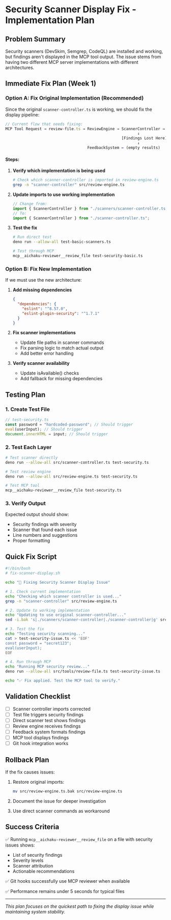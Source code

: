 # Security Scanner Display Fix - Implementation Plan

## Problem Summary

Security scanners (DevSkim, Semgrep, CodeQL) are installed and working, but findings aren't displayed in the MCP tool
output. The issue stems from having two different MCP server implementations with different architectures.

## Immediate Fix Plan (Week 1)

### Option A: Fix Original Implementation (Recommended)

Since the original `scanner-controller.ts` is working, we should fix the display pipeline:

```typescript
// Current flow that needs fixing:
MCP Tool Request → review-file.ts → ReviewEngine → ScannerController → Scanners
                                                          ↓
                                                   [Findings Lost Here]
                                                          ↓
                                    FeedbackSystem ← (empty results)
```

#### Steps:

1. **Verify which implementation is being used**
   ```bash
   # Check which scanner-controller is imported in review-engine.ts
   grep -n "scanner-controller" src/review-engine.ts
   ```

2. **Update imports to use working implementation**
   ```typescript
   // Change from:
   import { ScannerController } from "./scanners/scanner-controller.ts";
   // To:
   import { ScannerController } from "./scanner-controller.ts";
   ```

3. **Test the fix**
   ```bash
   # Run direct test
   deno run --allow-all test-basic-scanners.ts

   # Test through MCP
   mcp__aichaku-reviewer__review_file test-security-basic.ts
   ```

### Option B: Fix New Implementation

If we must use the new architecture:

1. **Add missing dependencies**
   ```json
   {
     "dependencies": {
       "eslint": "^8.57.0",
       "eslint-plugin-security": "^1.7.1"
     }
   }
   ```

2. **Fix scanner implementations**
   - Update file paths in scanner commands
   - Fix parsing logic to match actual output
   - Add better error handling

3. **Verify scanner availability**
   - Update isAvailable() checks
   - Add fallback for missing dependencies

## Testing Plan

### 1. Create Test File

```typescript
// test-security.ts
const password = "hardcoded-password"; // Should trigger
eval(userInput); // Should trigger
document.innerHTML = input; // Should trigger
```

### 2. Test Each Layer

```bash
# Test scanner directly
deno run --allow-all src/scanner-controller.ts test-security.ts

# Test review engine
deno run --allow-all src/review-engine.ts test-security.ts

# Test MCP tool
mcp__aichaku-reviewer__review_file test-security.ts
```

### 3. Verify Output

Expected output should show:

- Security findings with severity
- Scanner that found each issue
- Line numbers and suggestions
- Proper formatting

## Quick Fix Script

```bash
#!/bin/bash
# fix-scanner-display.sh

echo "🔧 Fixing Security Scanner Display Issue"

# 1. Check current implementation
echo "Checking which scanner controller is used..."
grep -n "scanner-controller" src/review-engine.ts

# 2. Update to working implementation
echo "Updating to use original scanner-controller..."
sed -i.bak 's|./scanners/scanner-controller|./scanner-controller|g' src/review-engine.ts

# 3. Test the fix
echo "Testing security scanning..."
cat > test-security-issue.ts << 'EOF'
const password = "secret123";
eval(userInput);
EOF

# 4. Run through MCP
echo "Running MCP security review..."
deno run --allow-all src/tools/review-file.ts test-security-issue.ts

echo "✅ Fix applied. Test the MCP tool to verify."
```

## Validation Checklist

- [ ] Scanner controller imports corrected
- [ ] Test file triggers security findings
- [ ] Direct scanner test shows findings
- [ ] Review engine receives findings
- [ ] Feedback system formats findings
- [ ] MCP tool displays findings
- [ ] Git hook integration works

## Rollback Plan

If the fix causes issues:

1. Restore original imports:
   ```bash
   mv src/review-engine.ts.bak src/review-engine.ts
   ```

2. Document the issue for deeper investigation

3. Use direct scanner commands as workaround

## Success Criteria

✅ Running `mcp__aichaku-reviewer__review_file` on a file with security issues shows:

- List of security findings
- Severity levels
- Scanner attribution
- Actionable recommendations

✅ Git hooks successfully use MCP reviewer when available

✅ Performance remains under 5 seconds for typical files

---

_This plan focuses on the quickest path to fixing the display issue while maintaining system stability._
